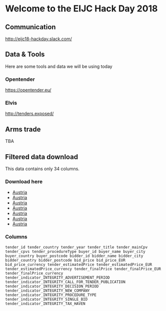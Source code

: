 # Welcome to the EIJC Hack Day 2018

## Communication
http://eijc18-hackday.slack.com/

## Data & Tools
Here are some tools and data we will be using today

### Opentender
https://opentender.eu/

### Elvis
http://tenders.exposed/

## Arms trade
TBA

## Filtered data download

This data contains only 34 columns.

### Download here
* [Austria](basics_notebook.ipynb)
* [Austria](basics_notebook.ipynb)
* [Austria](basics_notebook.ipynb)
* [Austria](basics_notebook.ipynb)
* [Austria](basics_notebook.ipynb)
* [Austria](basics_notebook.ipynb)
* [Austria](basics_notebook.ipynb)

### Columns
`tender_id
tender_country
tender_year
tender_title
tender_mainCpv
tender_cpvs
tender_procedureType
buyer_id
buyer_name
buyer_city
buyer_country
buyer_postcode
bidder_id
bidder_name
bidder_city
bidder_country
bidder_postcode
bid_price
bid_price_EUR
bid_price_currency
tender_estimatedPrice
tender_estimatedPrice_EUR
tender_estimatedPrice_currency
tender_finalPrice
tender_finalPrice_EUR
tender_finalPrice_currency
tender_indicator_INTEGRITY_ADVERTISEMENT_PERIOD
tender_indicator_INTEGRITY_CALL_FOR_TENDER_PUBLICATION
tender_indicator_INTEGRITY_DECISION_PERIOD
tender_indicator_INTEGRITY_NEW_COMPANY
tender_indicator_INTEGRITY_PROCEDURE_TYPE
tender_indicator_INTEGRITY_SINGLE_BID
tender_indicator_INTEGRITY_TAX_HAVEN`






